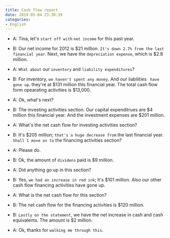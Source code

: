 ```yaml
---
title: Cash flow report
date: 2019-05-04 23:30:39
categories:
- English
---
```


- A: Tina, let's `start off with` `net income` for this past year.

- B: Our net income for 2012 is $21 million.  `It's down 2.7% from the last financial year`. Next, we have the `depreciation expense`, which is $2.8 million.   

- A: `What about` our `inventory` and `liability expenditures`?

- B: For inventory, `we haven't spent any money`. And our liabilities ` have gone up`. they're at $131 million this financial year.  The total cash flow form opearating activities is $13,000.  

- A: Ok, what's next?

- B: The investing activities section. Our capital expenditrues are $4 million this financial year. And the investment expenses are $201 million. 
  
- A: What's the net cash flow for investing activities section?

- B: It's $205 million; `that's a huge decrease from` the last financial year. `Shall I move on to` the financing activities section?

- A: Please do.

- B: Ok, the amount of `dividens` paid is $9 million.

- A: Did anything go up in this section?

- B: Yes, `we had an increase in red ink`; it's $101 million. Also our other cash flow financing activities have gone up.
 
- A: What is the net cash flow for this section?

- B: The net cash flow for the financing activities is $120 million.

- B: `Lastly on the statement`, we have the net increase in cash and cash equivalents.  The amount is $2 million.

- A: Ok, thanks for `walking me through this`.